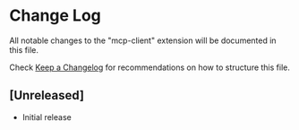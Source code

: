 # Change Log

All notable changes to the "mcp-client" extension will be documented in this file.

Check [Keep a Changelog](http://keepachangelog.com/) for recommendations on how to structure this file.

## [Unreleased]

- Initial release